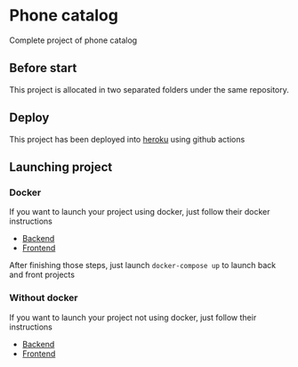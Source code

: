 # Phone catalog

Complete project of phone catalog  

## Before start

This project is allocated in two separated folders under the same repository.


## Deploy
This project has been deployed into [heroku](https://phone-catalog.herokuapp.com/) using github actions

## Launching project
### Docker
If you want to launch your project using docker, just follow their docker instructions
- [Backend](/phone-back/README.md#Docker)
- [Frontend](/phone-front/README.md#Docker)

After finishing those steps, just launch `docker-compose up` to launch back and front projects

### Without docker
If you want to launch your project not using docker, just follow their instructions
- [Backend](/phone-back/README.md#Docker)
- [Frontend](/phone-front/README.md#Without-Docker)